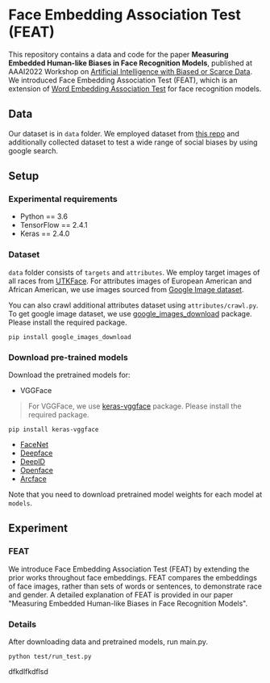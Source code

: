 # Face Embedding Association Test (FEAT)

This repository contains a data and code for the paper **Measuring Embedded Human-like Biases in Face Recognition Models**, published at AAAI2022 Workshop on [Artificial Intelligence with Biased or Scarce Data](https://aibsdworkshop.github.io/2022/index.html). We introduced Face Embedding Association Test (FEAT), which is an extension of [Word Embedding Association Test](https://arxiv.org/pdf/1608.07187.pdf?ref=hackernoon.com) for face recognition models. 


Data
-------------
Our dataset is in ``data`` folder. We employed dataset from [this repo](https://github.com/W4ngatang/sent-bias) and additionally collected dataset to test a wide range of social biases by using google search. 



Setup
-------------
### Experimental requirements
* Python == 3.6
* TensorFlow == 2.4.1
* Keras == 2.4.0

### Dataset
``data`` folder consists of ``targets`` and ``attributes``. We employ target images of all races from [UTKFace](https://susanqq.github.io/UTKFace/). For attributes images of European American and African American, we use images sourced from [Google Image dataset](https://github.com/candacelax/bias-in-vision-and-language/tree/703f559b1d81d51817d6fb7251b901efc28505b6/data/google-images). 

You can also crawl additional attributes dataset using  ``attributes/crawl.py``. To get google image dataset, we use [google_images_download](https://pypi.org/project/google_images_download/) package. Please install the required package.
```
pip install google_images_download
```

### Download pre-trained models
Download the pretrained models for:
* VGGFace

> For VGGFace, we use [keras-vggface](https://pypi.org/project/keras-vggface/) package. Please install the required package.
```
pip install keras-vggface
```


* [FaceNet](https://drive.google.com/file/d/1971Xk5RwedbudGgTIrGAL4F7Aifu7id1/view)
* [Deepface](https://github.com/swghosh/DeepFace/releases)
* [DeepID](https://drive.google.com/file/d/1uRLtBCTQQAvHJ_KVrdbRJiCKxU8m5q2J/view)
* [Openface](https://drive.google.com/file/d/1LSe1YCV1x-BfNnfb7DFZTNpv_Q9jITxn/view)
* [Arcface](https://drive.google.com/uc?id=1LVB3CdVejpmGHM28BpqqkbZP5hDEcdZY)

Note that you need to download pretrained model weights for each model at ``models``.


Experiment
-------------
### FEAT
We introduce Face Embedding Association Test (FEAT) by extending the prior works throughout face embeddings. FEAT compares the embeddings of face images, rather than sets of words or sentences, to demonstrate race and gender. A detailed explanation of FEAT is provided in our paper "Measuring Embedded Human-like Biases in Face Recognition Models". 

### Details
After downloading data and pretrained models, run main.py.
```
python test/run_test.py
```

dfkdlfkdflsd

